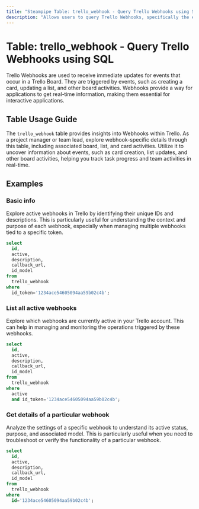 ```yaml
---
title: "Steampipe Table: trello_webhook - Query Trello Webhooks using SQL"
description: "Allows users to query Trello Webhooks, specifically the event notifications that occur in a Trello Board. This provides insights into board activities and potential tracking of tasks."
---
```


# Table: trello_webhook - Query Trello Webhooks using SQL

Trello Webhooks are used to receive immediate updates for events that occur in a Trello Board. They are triggered by events, such as creating a card, updating a list, and other board activities. Webhooks provide a way for applications to get real-time information, making them essential for interactive applications.

## Table Usage Guide

The `trello_webhook` table provides insights into Webhooks within Trello. As a project manager or team lead, explore webhook-specific details through this table, including associated board, list, and card activities. Utilize it to uncover information about events, such as card creation, list updates, and other board activities, helping you track task progress and team activities in real-time.

## Examples

### Basic info
Explore active webhooks in Trello by identifying their unique IDs and descriptions. This is particularly useful for understanding the context and purpose of each webhook, especially when managing multiple webhooks tied to a specific token.

```sql
select
  id,
  active,
  description,
  callback_url,
  id_model
from
  trello_webhook
where 
  id_token='1234ace54605094aa59b02c4b';
```

### List all active webhooks
Explore which webhooks are currently active in your Trello account. This can help in managing and monitoring the operations triggered by these webhooks.

```sql
select
  id,
  active,
  description,
  callback_url,
  id_model
from 
  trello_webhook
where
  active
  and id_token='1234ace54605094aa59b02c4b';
```

### Get details of a particular webhook
Analyze the settings of a specific webhook to understand its active status, purpose, and associated model. This is particularly useful when you need to troubleshoot or verify the functionality of a particular webhook.

```sql
select
  id,
  active,
  description,
  callback_url,
  id_model
from
  trello_webhook
where
  id='1234ace54605094aa59b02c4b';
```